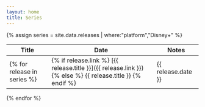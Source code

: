 ```yaml
---
layout: home
title: Series
---
```


{% assign series = site.data.releases | where:"platform","Disney+" %}

| Title | Date | Notes |
| ----- | ---- | ----- |
{% for release in series %}| {% if release.link %} [{{ release.title }}]({{ release.link }}) {% else %} {{ release.title }} {% endif %} | {{ release.date }} | {{ release.type }} |
{% endfor %}